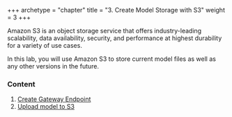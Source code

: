 +++
archetype = "chapter"
title = "3. Create Model Storage with S3"
weight = 3
+++

Amazon S3 is an object storage service that offers industry-leading scalability, data availability, 
security, and performance at highest durability for a variety of use cases.

In this lab, you will use Amazon S3 to store current model files as well as any other versions in the 
future.

### Content
1. [Create Gateway Endpoint](1-create-gateway-endpoint)
2. [Upload model to S3](2-upload-model-to-s3)